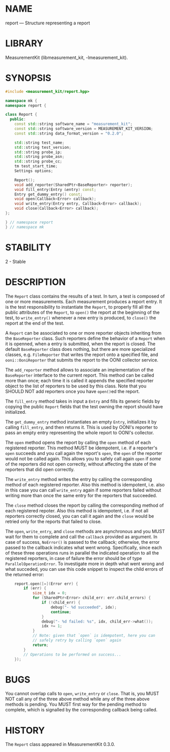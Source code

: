 # NAME
report &mdash; Structure representing a report

# LIBRARY
MeasurementKit (libmeasurement_kit, -lmeasurement_kit).

# SYNOPSIS
```C++
#include <measurement_kit/report.hpp>

namespace mk {
namespace report {

class Report {
  public:
    const std::string software_name = "measurement_kit";
    const std::string software_version = MEASUREMENT_KIT_VERSION;
    const std::string data_format_version = "0.2.0";

    std::string test_name;
    std::string test_version;
    std::string probe_ip;
    std::string probe_asn;
    std::string probe_cc;
    tm test_start_time;
    Settings options;

    Report();
    void add_reporter(SharedPtr<BaseReporter> reporter);
    void fill_entry(Entry &entry) const;
    Entry get_dummy_entry() const;
    void open(Callback<Error> callback);
    void write_entry(Entry entry, Callback<Error> callback);
    void close(Callback<Error> callback);
};

} // namespace report
} // namespace mk
```

# STABILITY

2 - Stable

# DESCRIPTION

The `Report` class contains the results of a test. In turn, a test is
composed of one or more measurements. Each measurement produces a report
entry. It is the test responsibility to instantiate the `Report`, to
properly fill all the public attributes of the `Report`, to `open()` the
report at the beginning of the test, to `write_entry()` whenever a new
entry is produced, to `close()` the report at the end of the test.

A `Report` can be associated to one or more reporter objects inheriting
from the `BaseReporter` class. Such reporters define the behavior of a
`Report` when it is openned, when a entry is submitted, when the report
is closed. The default `BaseReporter` class does nothing, but there
are more specialized classes, e.g. `FileReporter` that writes the report
onto a specified file, and `ooni::OoniReporter` that submits the report
to the OONI collector service.

The `add_reporter` method allows to associate an implementation of the
`BaseReporter` interface to the current report. This method can be called
more than once; each time it is called it appends the specified reporter
object to the list of reporters to be used by this class. Note that you
SHOULD NOT add reporters once you have `open()`ed the report.

The `fill_entry` method takes in input a `Entry` and fills its generic
fields by copying the public `Report` fields that the test owning the report
should have initialized.

The `get_dummy_entry` method instantiates an empty `Entry`, initializes it
by calling `fill_entry`, and then returns it. This is used by OONI's reporter
to pass an empty entry representing the whole report to OONI's collector.

The `open` method opens the report by calling the `open` method of each
registered reporter. This method MUST be idempotent, i.e. if a reporter's
`open` succeeds and you call again the report's `open`, the `open` of
the reporter would not be called again. This allows you to safely call
again `open` if *some* of the reporters did not open correctly, without
affecting the state of the reporters that did open correctly.

The `write_entry` method writes the entry by calling the corresponding
method of each registered reporter. Also this method is idempotent, i.e.
also in this case you can call `write_entry` again if some reporters
failed without writing more than once the same entry for the reporters
that succeeded.

The `close` method closes the report by calling the corresponding method
of each registered repoter. Also this method is idempotent, i.e. if not
all reporters correctly closed, you can call it again and the `close` would
be retried only for the reports that failed to close.

The `open`, `write_entry`, and `close` methods are asynchronous and you MUST
wait for them to complete and call the `callback` provided as argument. In
case of success, `NoError()` is passed to the callback; otherwise, the error
passed to the callback indicates what went wrong. Specifically, since each
of these three operations runs in parallel the indicated operation to all the
registered reporters, in case of failure the error should be of type
`ParallelOperationError`. To investigate more in depth what went wrong
and what succeded, you can use this code snippet to inspect the child
errors of the returned error:

```C++
    report.open([=](Error err) {
        if (err) {
            size_t idx = 0;
            for (SharedPtr<Error> child_err: err.child_errors) {
                if (!child_err) {
                    debug("- %d succeeded", idx);
                    continue;
                }
                debug("- %d failed: %s", idx, child_err->what());
                idx += 1;
            }
            // Note: given that `open` is idempotent, here you can
            // safely retry by calling `open` again
            return;
        }
        // Operations to be performed on success...
    });
```

# BUGS

You cannot overlap calls to `open`, `write_entry` or `close`. That is, you
MUST NOT call any of the three above method while any of the three above
methods is pending. You MUST first way for the pending method to complete,
which is signalled by the corresponding callback being called.

# HISTORY

The `Report` class appeared in MeasurementKit 0.3.0.
